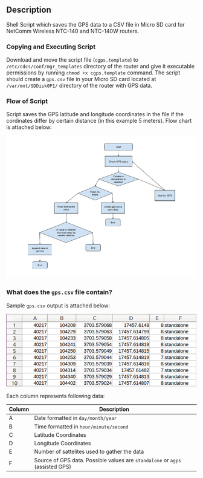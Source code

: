 ## Description
Shell Script which saves the GPS data to a CSV file in Micro SD card for NetComm Wireless NTC-140 and NTC-140W routers.

### Copying and Executing Script
Download and move the script file (`cgps.template`) to `/etc/cdcs/conf/mgr_templates` directory of the router and give it executable permissions by running `chmod +x cgps.template` command. The script should create a `gps.csv` file in your Micro SD card located at `/var/mnt/SDDisk0P1/` directory of the router with GPS data.

### Flow of Script
Script saves the GPS latitude and longitude coordinates in the file if the cordinates differ by certain distance (in this example 5 meters). Flow chart is attached below:

![Image of flow chart](https://github.com/dsdilpreet/netcomm-gps/blob/master/Docs/flow_chart.png)

### What does the `gps.csv` file contain?
Sample `gps.csv` output is attached below:

![Image of sample output](https://github.com/dsdilpreet/netcomm-gps/blob/master/Docs/sample_ouput.png)

Each column represents following data:

Column | Description
------------ | -------------
A | Date formatted in `day/month/year`
B | Time formatted in `hour/minute/second`
C | Latitude Coordinates
D | Longitude Coordinates
E | Number of sattelites used to gather the data
F | Source of GPS data. Possible values are `standalone` or `agps` (assisted GPS)




